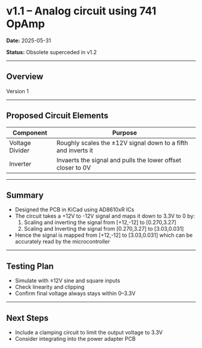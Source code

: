 # v1.1 – Analog circuit using 741 OpAmp

**Date:** 2025-05-31

**Status:** Obsolete superceded in v1.2

---

## Overview

Version 1

---

## Proposed Circuit Elements

| Component         | Purpose                                      |
|------------------|----------------------------------------------|
| Voltage Divider   | Roughly scales the ±12V signal down to a fifth and inverts it     |
| Inverter  | Invaerts the signal and pulls the lower offset closer to 0V |

---

## Summary

- Designed the PCB in KiCad using AD8610xR ICs
- The circuit takes a +12V to -12V signal and maps it down to 3.3V to 0 by:
  1. Scaling and inverting the signal from [+12,-12] to [0.270,3.27]
  2. Scaling and Inverting the signal from [0.270,3.27] to [3.03,0.031]
- Hence the signal is mapped from [+12,-12] to [3.03,0.031] which can be accurately read by the microcontroller

---

## Testing Plan

- Simulate with ±12V sine and square inputs
- Check linearity and clipping
- Confirm final voltage always stays within 0–3.3V

---

## Next Steps

- Include a clamping circuit to limit the output voltage to 3.3V
- Consider integrating into the power adapter PCB
